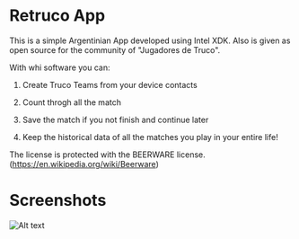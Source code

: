 Retruco App
=====================================================================

This is a simple Argentinian App developed using Intel XDK. Also is given as 
open source for the community of "Jugadores de Truco".

With whi software you can:

1) Create Truco Teams from your device contacts

2) Count throgh all the match

3) Save the match if you not finish and continue later

4) Keep the historical data of all the matches you play in your entire life!


The license is protected with the BEERWARE license. (https://en.wikipedia.org/wiki/Beerware)


Screenshots
=====================================================================

![Alt text](/retruco-screenshots.JPG?raw=true "RetrucoApp")